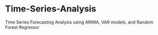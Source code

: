 # Time-Series-Analysis
Time Series Forecasting Analysis using ARIMA, VAR models, and Random Forest Regressor
